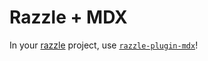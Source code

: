 # Razzle + MDX

In your [razzle](https://razzlejs.org) project, use
[`razzle-plugin-mdx`](https://razzlejs.org/plugins/razzle-plugin-mdx)!
